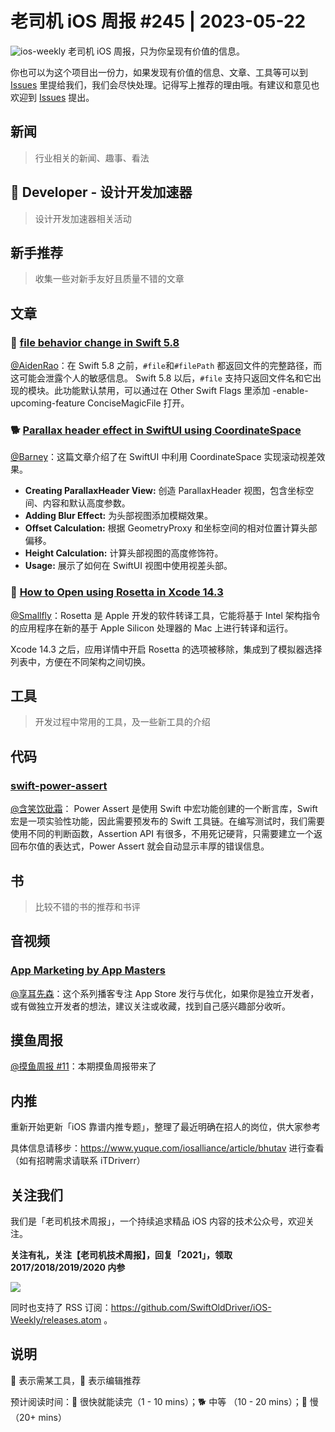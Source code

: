 # 老司机 iOS 周报 #245 | 2023-05-22

![ios-weekly](https://github.com/SwiftOldDriver/iOS-Weekly/blob/master/assets/ios-weekly.png?raw=true)
老司机 iOS 周报，只为你呈现有价值的信息。

你也可以为这个项目出一份力，如果发现有价值的信息、文章、工具等可以到 [Issues](https://github.com/SwiftOldDriver/iOS-Weekly/issues) 里提给我们，我们会尽快处理。记得写上推荐的理由哦。有建议和意见也欢迎到 [Issues](https://github.com/SwiftOldDriver/iOS-Weekly/issues) 提出。

## 新闻

> 行业相关的新闻、趣事、看法

##  Developer - 设计开发加速器

> 设计开发加速器相关活动

## 新手推荐

> 收集一些对新手友好且质量不错的文章

## 文章

### 🐎 [file behavior change in Swift 5.8](https://sarunw.com/posts/file-behavior-change/)

[@AidenRao](https://weibo.com/AidenRao)：在 Swift 5.8 之前，`#file`和`#filePath` 都返回文件的完整路径，而这可能会泄露个人的敏感信息。 Swift 5.8 以后，`#file`  支持只返回文件名和它出现的模块。此功能默认禁用，可以通过在 Other Swift Flags 里添加 -enable-upcoming-feature ConciseMagicFile 打开。

### 🐕 [Parallax header effect in SwiftUI using CoordinateSpace](https://arturgruchala.com/parallax-header-effect-in-swiftui-using-coordinatespace/)

[@Barney](https://github.com/BarneyZhaoooo)：这篇文章介绍了在 SwiftUI 中利用 CoordinateSpace 实现滚动视差效果。

- **Creating ParallaxHeader View:** 创造 ParallaxHeader 视图，包含坐标空间、内容和默认高度参数。
- **Adding Blur Effect:** 为头部视图添加模糊效果。
- **Offset Calculation:** 根据 GeometryProxy 和坐标空间的相对位置计算头部偏移。
- **Height Calculation:** 计算头部视图的高度修饰符。
- **Usage:** 展示了如何在 SwiftUI 视图中使用视差头部。

### 🐎 [How to Open using Rosetta in Xcode 14.3](https://sarunw.com/posts/open-using-rosetta-in-xcode-14-3/)

[@Smallfly](https://github.com/iostalks)：Rosetta 是 Apple 开发的软件转译工具，它能将基于 Intel 架构指令的应用程序在新的基于 Apple Silicon 处理器的 Mac 上进行转译和运行。

Xcode 14.3 之后，应用详情中开启 Rosetta 的选项被移除，集成到了模拟器选择列表中，方便在不同架构之间切换。

## 工具

> 开发过程中常用的工具，及一些新工具的介绍

## 代码

### [swift-power-assert](https://github.com/kishikawakatsumi/swift-power-assert)

[@含笑饮砒霜](https://weibo.com/chinafishnews/)： Power Assert 是使用 Swift 中宏功能创建的一个断言库，Swift 宏是一项实验性功能，因此需要预发布的 Swift 工具链。在编写测试时，我们需要使用不同的判断函数，Assertion API 有很多，不用死记硬背，只需要建立一个返回布尔值的表达式，Power Assert 就会自动显示丰厚的错误信息。

## 书

> 比较不错的书的推荐和书评

## 音视频

### [App Marketing by App Masters](https://podcasters.spotify.com/pod/show/app-marketing-podcast)

[@享耳先森](https://github.com/iblacksun)：这个系列播客专注 App Store 发行与优化，如果你是独立开发者，或有做独立开发者的想法，建议关注或收藏，找到自己感兴趣部分收听。

## 摸鱼周报

[@摸鱼周报 #11](https://mp.weixin.qq.com/s/hE9wYlLX8F1sKjIF5eIPVQ)：本期摸鱼周报带来了

## 内推

重新开始更新「iOS 靠谱内推专题」，整理了最近明确在招人的岗位，供大家参考

具体信息请移步：https://www.yuque.com/iosalliance/article/bhutav 进行查看（如有招聘需求请联系 iTDriverr）

## 关注我们

我们是「老司机技术周报」，一个持续追求精品 iOS 内容的技术公众号，欢迎关注。

**关注有礼，关注【老司机技术周报】，回复「2021」，领取 2017/2018/2019/2020 内参**

![](https://github.com/SwiftOldDriver/iOS-Weekly/blob/master/assets/qrcode_for_wechat.jpg?raw=true)

同时也支持了 RSS 订阅：https://github.com/SwiftOldDriver/iOS-Weekly/releases.atom 。

## 说明

🚧 表示需某工具，🌟 表示编辑推荐

预计阅读时间：🐎 很快就能读完（1 - 10 mins）；🐕 中等 （10 - 20 mins）；🐢 慢（20+ mins）
